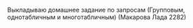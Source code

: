 Выкладываю домашнее задание по запросам (Групповым, однотабличным и многотабличным) (Макарова Лада 2282)
